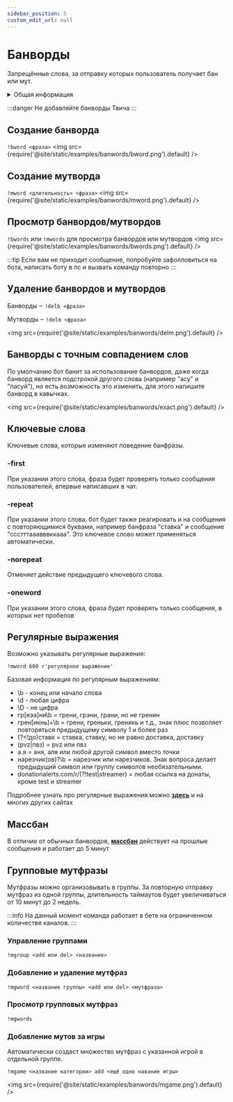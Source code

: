 ```yaml
---
sidebar_position: 5
custom_edit_url: null
---
```


# Банворды

Запрещённые слова, за отправку которых пользователь получает бан или мут.

<details>
  <summary>Общая информация</summary>
  <ul>
    <li><b>Название:</b> bword</li>
    <li><b>Элиасы:</b> mword, delb, delm, bwords, mwords</li>
    <li><b>Кулдаун:</b> общий 3 секунды</li>
  </ul>
</details>

:::danger
Не добавляйте банворды Твича
:::

## Создание банворда
`!bword <фраза>`
<img src={require('@site/static/examples/banwords/bword.png').default} />

## Создание мутворда
`!mword <длительность> <фраза>`
<img src={require('@site/static/examples/banwords/mword.png').default} />

## Просмотр банвордов/мутвордов
`!bwords` или `!mwords` для просмотра банвордов или мутвордов
<img src={require('@site/static/examples/banwords/bwords.png').default} />

:::tip
Если вам не приходит сообщение, попробуйте зафолловиться на бота, написать боту в лс и вызвать команду повторно
:::

## Удаление банвордов и мутвордов
Банворды ‒ `!delb <фраза>`

Мутворды ‒ `!delm <фраза>`

<img src={require('@site/static/examples/banwords/delm.png').default} />

## Банворды с точным совпадением слов

По умолчанию бот банит за использование банвордов, даже когда банворд является подстрокой другого слова (например "асу" и "пасуй"), но есть возможность это изменить, для этого напишите банворд в кавычках.

<img src={require('@site/static/examples/banwords/exact.png').default} />


## Ключевые слова

Ключевые слова, которые изменяют поведение банфразы.

### -first
При указании этого слова, фраза будет проверять только сообщения пользователей, впервые написавших в чат.

### -repeat
При указании этого слова, бот будет также реагировать и на сообщения с повторяющимися буквами, например банфраза "ставка" и сообщение "ссстттааавввккааа". Это ключевое слово может применяться автоматически.

### -norepeat
Отменяет действие предыдущего ключевого слова.

### -oneword
При указании этого слова, фраза будет проверять только сообщения, в которых нет пробелов


## Регулярные выражения

Возможно указывать регулярные выражения:

`!mword 600 r'регулярное выражение'`

Базовая информация по регулярным выражениям:

- \b - конец или начало слова
- \d - любая цифра
- \D - не цифра
- гр[еэа]ни\b = грени, грэни, грани, но не гренин
- грен[икнь]+\b = грени, греньки, греникь и т.д., знак плюс позволяет повторяться предыдущему символу 1 и более раз
- (?<!до)ставк = ставка, ставку, но не равно доставка, доставку
- (pvz|пвз) = pvz или пвз
- а.я = аня, аля или любой другой символ вместо точки
- нарезчик(ов)?\b = нарезчик или нарезчиков. Знак вопроса делает предыдущий символ или группу символов необязательными.
- donationalerts.com/r/(?!test|streamer) = любая ссылка на донаты, кроме test и streamer

Подробнее узнать про регулярные выражения можно **[здесь](https://habr.com/ru/articles/545150/)** и на многих других сайтах


## Массбан

В отличие от обычных банвордов, **[массбан](./massban.md)** действует на прошлые сообщения и работает до 5 минут

## Групповые мутфразы

Мутфразы можно организовывать в группы. За повторную отправку мутфраз из одной группы, длительность таймаутов будет увеличиваться от 10 минут до 2 недель.

:::info
На данный момент команда работает в бете на ограниченном количестве каналов.
:::

### Управление группами

`!mgroup <add или del> <название>`

### Добавление и удаление мутфраз

`!mgword <название группы> <add или del> <мутфраза>`

### Просмотр групповых мутфраз

`!mgwords`

### Добавление мутов за игры
Автоматически создаст множество мутфраз с указанной игрой в отдельной группе.


`!mgame <название категории> add <ещё одно навание игры>`

<img src={require('@site/static/examples/banwords/mgame.png').default} />